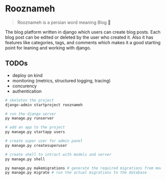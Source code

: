 # Rooznameh

> Rooznameh is a persian word meaning Blog 📝

The blog platform written in django which users can create blog posts. Each blog post can be edited or deleted by the user who created it. Also it has features like categories, tags, and comments which makes it a good starting point for leaning and working with django.

## TODOs

- deploy on kind
- monitoring (metrics, structured logging, tracing)
- concurency
- authentication

```bash
# skeleton the project
django-admin startproject rooznameh

# run the django server
py manage.py runserver

# add an app to the project
py manage.py startapp users

# create super user for admin panel
py manage.py createsuperuser

# create shell to intract with models and server
py manage.py shell

py manage.py makemigrations # generate the required migrations from models
py manage.py migrate # run the actual migrations to the database
```
